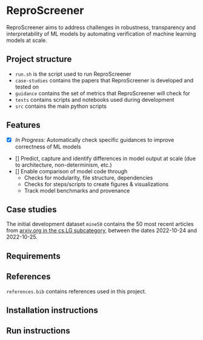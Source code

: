 # ReproScreener

ReproScreener aims to address challenges in robustness, transparency and interpretability of ML models by automating verification of machine learning models at scale.

## Project structure

- `run.sh` is the script used to run ReproScreener
- `case-studies` contains the papers that ReproScreener is developed and tested on
- `guidance` contains the set of metrics that ReproScreener will check for 
- `tests` contains scripts and notebooks used during development
- `src` contains the main python scripts

## Features

- [x] *In Progress:* Automatically check specific guidances to improve correctness of ML models
- [] Predict, capture and identify differences in model output at scale (due to architecture, non-determinism, etc.)
- [] Enable comparison of model code through
    - Checks for modularity, file structure, dependencies
    - Checks for steps/scripts to create figures & visualizations
    - Track model benchmarks and provenance

## Case studies

The initial development dataset `mine50` contains the 50 most recent articles from [arxiv.org in the cs.LG subcategory](https://arxiv.org/list/cs.LG/recent), between the dates 2022-10-24 and 2022-10-25.

## Requirements

## References

`references.bib` contains references used in this project.

## Installation instructions

## Run instructions
